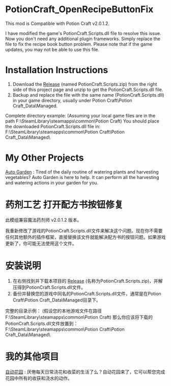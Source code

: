# PotionCraft_OpenRecipeButtonFix

This mod is Compatible with Potion Craft v2.0.1.2.

I have modified the game's PotionCraft.Scripts.dll file to resolve this issue. Now you don't need any additional plugin frameworks. Simply replace the file to fix the recipe book button problem. Please note that if the game updates, you may not be able to use this file.

# Installation Instructions 

1. Download the [Release][0] (named PotionCraft.Scripts.zip) from the right side of this project page and unzip to get the PotionCraft.Scripts.dll file.
2. Backup and replace the file with the same name (PotionCraft.Scripts.dll) in your game directory, usually under Potion Craft\Potion Craft_Data\Managed.

Complete directory example:
(Assuming your local game files are in the path F:\SteamLibrary\steamapps\common\Potion Craft)
You should place the downloaded PotionCraft.Scripts.dll file in:
F:\SteamLibrary\steamapps\common\Potion Craft\Potion Craft_Data\Managed\

# My Other Projects

[Auto Garden][1] : Tired of the daily routine of watering plants and harvesting vegetables? Auto Garden is here to help. It can perform all the harvesting and watering actions in your garden for you.


# 药剂工艺 打开配方书按钮修复

此模组兼容魔法药剂师 v2.0.1.2 版本。

我重新修改了游戏的PotionCraft.Scripts.dll文件来解决这个问题。现在你不需要任何其他额外的插件框架，直接替换该文件就能解决配方书的按钮问题。如果游戏更新了，你可能无法使用这个文件。

# 安装说明

1. 在右侧找到并下载本项目的 [Release][0] (名称为PotionCraft.Scripts.zip)，并解压得到PotionCraft.Scripts.dll文件。
2. 备份并替换您的游戏中同名的PotionCraft.Scripts.dll文件，通常是在Potion Craft\Potion Craft_Data\Managed目录下。

完整的目录示例：
(假设您的本地游戏文件在路径 F:\SteamLibrary\steamapps\common\Potion Craft)
那么你应该将下载的PotionCraft.Scripts.dll文件放置到：
F:\SteamLibrary\steamapps\common\Potion Craft\Potion Craft_Data\Managed\

# 我的其他项目

[自动花园][1] : 厌倦每天日常浇花和收菜的生活了么？自动花园来了，它可以帮您完成花园中所有的收获和浇水的动作。

[0]: https://github.com/ukersn/PotionCraftOpenRecipeButtonFix/releases/tag/v2.0.1.2
[1]: https://github.com/ukersn/PotionCraftAutoGarden